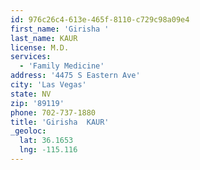 ```yaml
---
id: 976c26c4-613e-465f-8110-c729c98a09e4
first_name: 'Girisha '
last_name: KAUR
license: M.D.
services:
  - 'Family Medicine'
address: '4475 S Eastern Ave'
city: 'Las Vegas'
state: NV
zip: '89119'
phone: 702-737-1880
title: 'Girisha  KAUR'
_geoloc:
  lat: 36.1653
  lng: -115.116
---
```

